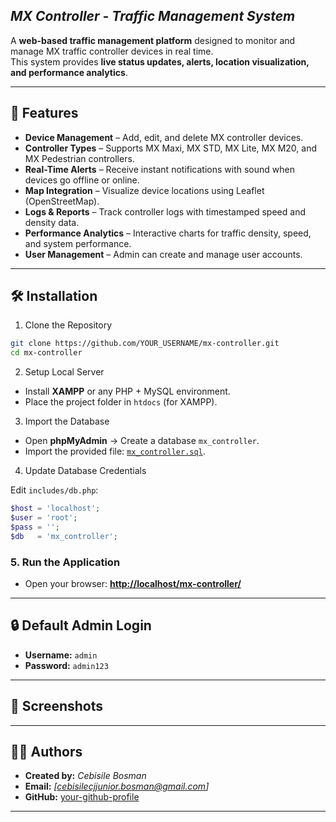 ## *MX Controller - Traffic Management System*

A **web-based traffic management platform** designed to monitor and manage MX traffic controller devices in real time.  
This system provides **live status updates, alerts, location visualization, and performance analytics**.

---

## 🚦 Features
- **Device Management** – Add, edit, and delete MX controller devices.  
- **Controller Types** – Supports MX Maxi, MX STD, MX Lite, MX M20, and MX Pedestrian controllers.  
- **Real-Time Alerts** – Receive instant notifications with sound when devices go offline or online.  
- **Map Integration** – Visualize device locations using Leaflet (OpenStreetMap).  
- **Logs & Reports** – Track controller logs with timestamped speed and density data.  
- **Performance Analytics** – Interactive charts for traffic density, speed, and system performance.  
- **User Management** – Admin can create and manage user accounts.  

---

## 🛠️ Installation
1. Clone the Repository
```bash
git clone https://github.com/YOUR_USERNAME/mx-controller.git
cd mx-controller
````

2. Setup Local Server

* Install **XAMPP** or any PHP + MySQL environment.
* Place the project folder in `htdocs` (for XAMPP).

3. Import the Database

* Open **phpMyAdmin** → Create a database `mx_controller`.
* Import the provided file: [`mx_controller.sql`](./database/mx_controller.sql).

4. Update Database Credentials

Edit `includes/db.php`:

```php
$host = 'localhost';
$user = 'root';
$pass = '';
$db   = 'mx_controller';
```

### 5. Run the Application

* Open your browser:
  **[http://localhost/mx-controller/](http://localhost/mx-controller/)**

---

## 🔒 Default Admin Login

* **Username:** `admin`
* **Password:** `admin123`

---

## 📸 Screenshots


---

## 👨‍💻 Authors

* **Created by:** *Cebisile Bosman*
* **Email:** *[cebisilecjjunior.bosman@gmail.com]*
* **GitHub:** [your-github-profile](https://github.com/YOUR_USERNAME)

---


